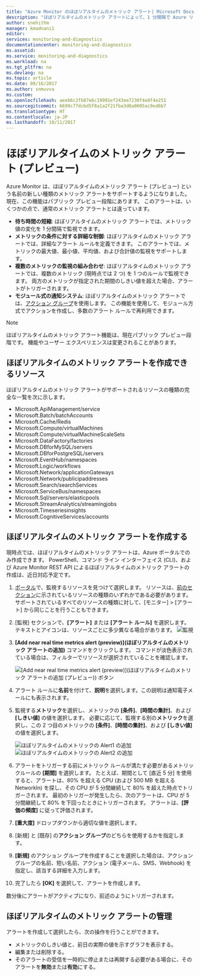 ```yaml
---
title: "Azure Monitor のほぼリアルタイムのメトリック アラート| Microsoft Docs"
description: "ほぼリアルタイムのメトリック アラートによって、1 分間隔で Azure リソースのメトリックを監視できます。"
author: snehithm
manager: kmadnani1
editor: 
services: monitoring-and-diagnostics
documentationcenter: monitoring-and-diagnostics
ms.assetid: 
ms.service: monitoring-and-diagnostics
ms.workload: na
ms.tgt_pltfrm: na
ms.devlang: na
ms.topic: article
ms.date: 09/16/2017
ms.author: snmuvva
ms.custom: 
ms.openlocfilehash: aeeb6c2fb87e6c19991ef243ee7230f4e8f4e251
ms.sourcegitcommit: 6699c77dcbd5f8a1a2f21fba3d0a0005ac9ed6b7
ms.translationtype: HT
ms.contentlocale: ja-JP
ms.lasthandoff: 10/11/2017
---
```

# <a name="near-real-time-metric-alerts-preview"></a>ほぼリアルタイムのメトリック アラート (プレビュー)
Azure Monitor は、ほぼリアルタイムのメトリック アラート (プレビュー) という名前の新しい種類のメトリック アラートをサポートするようになりました。 現在、この機能はパブリック プレビュー段階にあります。
このアラートは、いくつかの点で、通常のメトリック アラートとは違っています。

- **待ち時間の短縮**: ほぼリアルタイムのメトリック アラートでは、メトリック値の変化を 1 分間隔で監視できます。
- **メトリックの条件に対する詳細な制御**: ほぼリアルタイムのメトリック アラートでは、詳細なアラート ルールを定義できます。 このアラートでは、メトリックの最大値、最小値、平均値、および合計値の監視をサポートします。
- **複数のメトリックの監視の組み合わせ**: ほぼリアルタイムのメトリック アラートでは、複数のメトリック (現時点では 2 つ) を 1 つのルールで監視できます。 両方のメトリックが指定された期間のしきい値を超えた場合、アラートがトリガーされます。
- **モジュール式の通知システム**: ほぼリアルタイムのメトリック アラートでは、[アクション グループ](monitoring-action-groups.md)を使用します。 この機能を使用して、モジュール方式でアクションを作成し、多数のアラート ルールで再利用できます。

> [!NOTE]
> ほぼリアルタイムのメトリック アラート機能は、現在パブリック プレビュー段階です。 機能やユーザー エクスペリエンスは変更されることがあります。
>

## <a name="what-resources-can-i-create-near-real-time-metric-alerts-for"></a>ほぼリアルタイムのメトリック アラートを作成できるリソース
ほぼリアルタイムのメトリック アラートがサポートされるリソースの種類の完全な一覧を次に示します。

* Microsoft.ApiManagement/service
* Microsoft.Batch/batchAccounts
* Microsoft.Cache/Redis
* Microsoft.Compute/virtualMachines
* Microsoft.Compute/virtualMachineScaleSets
* Microsoft.DataFactory/factories
* Microsoft.DBforMySQL/servers
* Microsoft.DBforPostgreSQL/servers
* Microsoft.EventHub/namespaces
* Microsoft.Logic/workflows
* Microsoft.Network/applicationGateways
* Microsoft.Network/publicipaddresses
* Microsoft.Search/searchServices
* Microsoft.ServiceBus/namespaces
* Microsoft.Sql/servers/elasticpools
* Microsoft.StreamAnalytics/streamingjobs
* Microsoft.Timeseriesinsights
* Microsoft.CognitiveServices/accounts


## <a name="create-a-near-real-time-metric-alert"></a>ほぼリアルタイムのメトリック アラートを作成する
現時点では、ほぼリアルタイムのメトリック アラートは、Azure ポータルでのみ作成できます。 PowerShell、コマンド ライン インターフェイス (CLI)、および Azure Monitor REST API によるほぼリアルタイムのメトリック アラートの作成は、近日対応予定です。

1. [ポータル](https://portal.azure.com/)で、監視するリソースを見つけて選択します。 リソースは、[前のセクション](#what-resources-can-i-create-near-real-time-metric-alerts-for)に示されているリソースの種類のいずれかである必要があります。 サポートされているすべてのリソースの種類に対して、[モニター] > [アラート] から同じことを行うこともできます。

2. [監視] セクションで、**[アラート]** または **[アラート ルール]** を選択します。 テキストとアイコンは、リソースごとに多少異なる場合があります。
   ![監視](./media/insights-alerts-portal/AlertRulesButton.png)

3. **[Add near real time metrics alert (preview)]\(ほぼリアルタイムのメトリック アラートの追加\)** コマンドをクリックします。 コマンドが淡色表示されている場合は、フィルターでリソースが選択されていることを確認します。

    ![[Add near real time metrics alert (preview)]\(ほぼリアルタイムのメトリック アラートの追加 (プレビュー)\) ボタン](./media/monitoring-near-real-time-metric-alerts/AddNRTAlertButton.png)

4. アラート ルールに**名前**を付けて、**説明**を選択します。この説明は通知電子メールにも表示されます。
5. 監視する**メトリック**を選択し、メトリックの **[条件]**、**[時間の集計]**、および **[しきい値]** の値を選択します。 必要に応じて、監視する別の**メトリック**を選択し、この 2 つ目のメトリックの **[条件]**、**[時間の集計]**、および **[しきい値]** の値を選択します。 

    ![ほぼリアルタイムのメトリックの Alert1 の追加](./media/monitoring-near-real-time-metric-alerts/AddNRTAlert1.png) ![ほぼリアルタイムのメトリックの Alert2 の追加](./media/monitoring-near-real-time-metric-alerts/AddNRTAlert2.png)
6. アラートをトリガーする前にメトリック ルールが満たす必要があるメトリックルールの **[期間]** を選択します。 たとえば、期間として [直近 5 分] を使用すると、アラートは、80% を超える CPU (および 500 MB を超える NetworkIn) を探し、その CPU が 5 分間継続して 80% を超えた時点でトリガーされます。 最初のトリガーが発生したら、次のアラートは、CPU が 5 分間継続して 80% を下回ったときにトリガーされます。 アラートは、**[評価の頻度]** に従って評価されます。


6. **[重大度]** ドロップダウンから適切な値を選択します。

7. [新規] と [既存] の**アクション グループ**のどちらを使用するかを指定します。

8. **[新規]** のアクション グループを作成することを選択した場合は、アクション グループの名前、短い名前、アクション (電子メール、SMS、Webhook) を指定し、該当する詳細を入力します。


8. 完了したら **[OK]** を選択して、アラートを作成します。   

数分後にアラートがアクティブになり、前述のようにトリガーされます。

## <a name="managing-near-real-time-metric-alerts"></a>ほぼリアルタイムのメトリック アラートの管理
アラートを作成して選択したら、次の操作を行うことができます。

* メトリックのしきい値と、前日の実際の値を示すグラフを表示する。
* 編集または削除する。
* そのアラートの受信を一時的に停止または再開する必要がある場合に、そのアラートを**無効**または**有効**にする。



